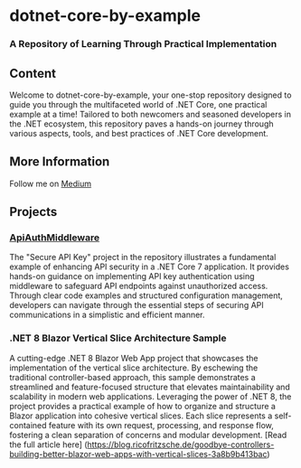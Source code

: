 # dotnet-core-by-example
### A Repository of Learning Through Practical Implementation 

## Content
Welcome to dotnet-core-by-example, your one-stop repository designed to guide you through the multifaceted world of .NET Core, one practical example at a time! Tailored to both newcomers and seasoned developers in the .NET ecosystem, this repository paves a hands-on journey through various aspects, tools, and best practices of .NET Core development.

## More Information
Follow me on [Medium](https://medium.com/@rico-fritzsche)


## Projects 

### [ApiAuthMiddleware](https://github.com/ricofritzsche/dotnet-core-by-example/tree/main/ApiAuthMiddleware)

The "Secure API Key" project in the repository illustrates a fundamental example of enhancing API security in a .NET Core 7 application. It provides hands-on guidance on implementing API key authentication using middleware to safeguard API endpoints against unauthorized access. Through clear code examples and structured configuration management, developers can navigate through the essential steps of securing API communications in a simplistic and efficient manner.

### .NET 8 Blazor Vertical Slice Architecture Sample
A cutting-edge .NET 8 Blazor Web App project that showcases the implementation of the vertical slice architecture. By eschewing the traditional controller-based approach, this sample demonstrates a streamlined and feature-focused structure that elevates maintainability and scalability in modern web applications. Leveraging the power of .NET 8, the project provides a practical example of how to organize and structure a Blazor application into cohesive vertical slices. Each slice represents a self-contained feature with its own request, processing, and response flow, fostering a clean separation of concerns and modular development. [Read the full article here] (https://blog.ricofritzsche.de/goodbye-controllers-building-better-blazor-web-apps-with-vertical-slices-3a8b9b413bac)
